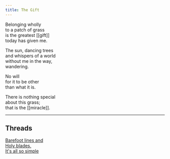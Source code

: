```yaml
---
title: The Gift
---
```


Belonging wholly  
to a patch of grass  
is the greatest [[gift]]  
today has given me.  
  
The sun, dancing trees  
and whispers of a world  
without me in the way,  
wandering.  
  
No will  
for it to be other  
than what it is.  
  
There is nothing special  
about this grass;  
that is the [[miracle]].  

---  

## Threads  

[Barefoot lines and](https://thebluebook.co.za/canto-ix/i-wanna-hold-your-hand.html)  
[Holy blades,](https://living.thebluebook.co.za/faith/nothing.html)  
[It's all so simple](https://dyeing.thebluebook.co.za/?stackedPages=%2Fthread)